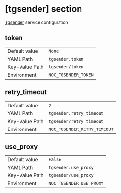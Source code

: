 # [tgsender] section

[Tgsender](../services-reference/tgsender.md) service configuration

## token

|                |                      |
| -------------- | -------------------- |
| Default value  | `None`               |
| YAML Path      | `tgsender.token`     |
| Key-Value Path | `tgsender/token`     |
| Environment    | `NOC_TGSENDER_TOKEN` |

## retry_timeout

|                |                              |
| -------------- | ---------------------------- |
| Default value  | `2`                          |
| YAML Path      | `tgsender.retry_timeout`     |
| Key-Value Path | `tgsender/retry_timeout`     |
| Environment    | `NOC_TGSENDER_RETRY_TIMEOUT` |

## use_proxy

|                |                          |
| -------------- | ------------------------ |
| Default value  | `False`                  |
| YAML Path      | `tgsender.use_proxy`     |
| Key-Value Path | `tgsender/use_proxy`     |
| Environment    | `NOC_TGSENDER_USE_PROXY` |
